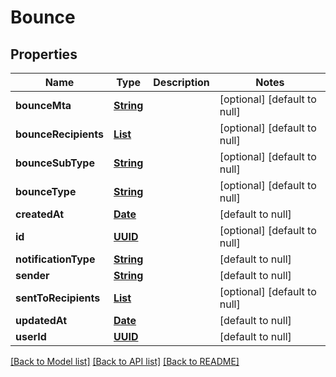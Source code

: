 # Bounce
## Properties

Name | Type | Description | Notes
------------ | ------------- | ------------- | -------------
**bounceMta** | [**String**](string) |  | [optional] [default to null]
**bounceRecipients** | [**List**](string) |  | [optional] [default to null]
**bounceSubType** | [**String**](string) |  | [optional] [default to null]
**bounceType** | [**String**](string) |  | [optional] [default to null]
**createdAt** | [**Date**](DateTime) |  | [default to null]
**id** | [**UUID**](UUID) |  | [optional] [default to null]
**notificationType** | [**String**](string) |  | [default to null]
**sender** | [**String**](string) |  | [default to null]
**sentToRecipients** | [**List**](string) |  | [optional] [default to null]
**updatedAt** | [**Date**](DateTime) |  | [default to null]
**userId** | [**UUID**](UUID) |  | [default to null]

[[Back to Model list]](../README#documentation-for-models) [[Back to API list]](../README#documentation-for-api-endpoints) [[Back to README]](../README)

